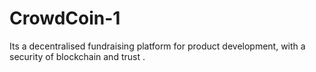 # CrowdCoin-1
Its a decentralised  fundraising platform for product development, with a security  of blockchain and trust .
